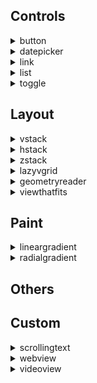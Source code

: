 ## Controls
<details markdown="block">
<summary>button</summary><br>

**Button** is a user interface component that triggers an action when tapped by the user. It can display text, an icon, or both, and it's highly customizable.
In SwiftUI, a Button is a user interface control that performs an action when tapped by the user. It can contain text, an image, or both, and you can customize its appearance and behavior.

***Parameters:***

`action`  is the action executed when the button is tapped. For more details see [Actions](./Actions.md)

`role` (optional)  is used to semantically indicate the purpose of a button, such as whether it performs a destructive action or is a cancel button. This semantic information can be used by the system to adjust the button's appearance accordingly and to provide appropriate accessibility features.
* `none` Default button behaviour
* `destructive` Indicates that the action performed by the button is irreversible or could lead to data loss. This role is used to warn users about the potential consequences of their action. The system may also use this semantic information to style the button accordingly, often with a red color, to signal its destructive nature to the user.
* `cancel` Indicates that the action performed by the button will dismiss a view or cancel the current operation without making any changes. This role is particularly useful in dialogues or modal views where you have actions like "Cancel" or "Dismiss" that allow the user to opt-out of a process without proceeding further. The system may use this semantic information to style the button appropriately or to handle the button action in a way that's consistent with cancel operations across the OS.

> **Note:** If you don't specify any `role`, default value is `none`

## Examples

*Confirmation dialog with positive, destructive and cancel buttons*

```xml
<body>
  <vstack confirmationDialog="isPresented:myConfirmationDialog" onAppear="presentConfirmationDialog:isPresented:myConfirmationDialog"/>
    
  <alert id="myConfirmationDialog" alertTitle="Confirmation Dialog" alertMessage="Can you see positive, destructive and cancel buttons?">
    <button role="">Positive</button>
    <button role="destructive">Destructive</button>
    <button role="cancel">Cancel</button>
  </alert>
</body>
```

<img src="https://shaffex.com/MagicUiDemo/Help/GitHubAssets/button-0.png" alt="KOKOCE ALT" width="250"/>

---
*123*

```xml
<body>
    <button>Press Me 2</button>
</body>
```

<img src="https://shaffex.com/MagicUiDemo/Help/GitHubAssets/button-1.png" alt="KOKOCE ALT" width="250"/>

---
*Button with custom view*

```xml
<body>
	<vstack>
	<button>
		<vstack padding="" background="red" clipShape="capsule" foregroundColor="white">
			<image systemName="plus" font="largeTitle"/>
			<text>My custom button</text>
		</vstack>
	</button>
	
	<button  padding="" background="red" clipShape="circle">
		<vstack foregroundColor="white">
			<image systemName="plus" font="largeTitle"/>
		</vstack>
	</button>
	</vstack>
</body>
```

<img src="https://shaffex.com/MagicUiDemo/Help/GitHubAssets/button-2.png" alt="KOKOCE ALT" width="250"/>

---
*Button with role*

```xml
<body>
	<vstack alert="isPresented:myAlert" onAppear="presentAlert:isPresented:myAlert">
	<button>Default Button</button>
	<button role="destructive">destructive Button</button>
    <button role="cancel">cancel Button</button>
    <text>Note: cancel role is in bold in alerts etc</text>
    </vstack>
    
    <alert id="myAlert" alertTitle="Warning" alertMessage="Do you want to delete all files?">
    <button role="destructive">Destructive</button>
    <button role="cancel">Cancel</button>
    </alert>
</body>
```

<img src="https://shaffex.com/MagicUiDemo/Help/GitHubAssets/button-3.png" alt="KOKOCE ALT" width="250"/>

---
*Alert with cancel and destructive buttons*

```xml
<body>
	<emptyview alert="isPresented:myAlert" onAppear="presentAlert:isPresented:myAlert">
	</emptyview>
    
    <alert id="myAlert" alertTitle="Warning" alertMessage="Do you want to delete all files?">
    <button role="destructive">Destructive</button>
    <button role="cancel">Cancel</button>
    </alert>
</body>
```

<img src="https://shaffex.com/MagicUiDemo/Help/GitHubAssets/button-4.png" alt="KOKOCE ALT" width="250"/>

---
*Button with buttonStyle*

```xml
<body>
	<vstack>
	<button>Default Button</button>
	<button buttonStyle="plain">plain Button</button>
    <button buttonStyle="bordered">bordered Button</button>
    <button buttonStyle="borderless">borderless Button</button>
    <button buttonStyle="borderedProminent">borderedProminent Button</button>
    </vstack>
</body>
```

<img src="https://shaffex.com/MagicUiDemo/Help/GitHubAssets/button-5.png" alt="KOKOCE ALT" width="250"/>

---

</details>
<details markdown="block">
<summary>datepicker</summary><br>

datepicker is a container that stacks its children vertically.



```xml
<body>
    <form>
    	<datepicker key="myDate" value="20240822T173000Z">Select date</datepicker>
    	<datepicker key="myDatemiw" value="19770822T102030Z">Select date2</datepicker>
    </form>
</body>
```

<img src="https://shaffex.com/MagicUiDemo/Help/GitHubAssets/datepicker-0.png" alt="KOKOCE ALT" width="250"/>

---

</details>
<details markdown="block">
<summary>link</summary><br>

link is a view that creates a navigation link to a URL that you provide. It allows you to open web URLs or deep links into other apps from your SwiftUI app. When a user taps on a Link, the system opens the URL in the appropriate app. For web URLs, this typically means opening the URL in the default web browser.



```xml
<body>
    <link url="https://shaffex.github.io">Open URL</link>
</body>
```

<img src="https://shaffex.com/MagicUiDemo/Help/GitHubAssets/link-0.png" alt="KOKOCE ALT" width="250"/>

---

</details>
<details markdown="block">
<summary>list</summary><br>

**List** is a container that presents rows of data arranged in a single column, similar to UITableView in UIKit but with a more declarative and simpler syntax. It's commonly used for displaying a collection of items in a structured format and supports features like selection, deletion, and reordering of items if needed.

***Parameters:***

`listStyle` (optional) This parameter determines the horizontal alignment of the views within the VStack. It's of type HorizontalAlignment and can take the following values:
* `automatic` The standard or default list style that automatically adapts to the current platform or theme.
* `plain` A simple, plain style that does not show separators between rows by default and does not indent rows.
* `grouped` This style groups items in sections, similar to the grouped style in UIKit's UITableView. It's often used with a Section view to create distinct groups of items.
* `inset` Provides an inset appearance to the list, with margins on the sides, giving it a card-like feel.
* `insetGrouped` Combines the inset style with grouped sections, offering a modern look with background and spacing around grouped items.
* `sidebar` Optimized for use in sidebars, particularly in macOS or iPadOS apps, where the list acts as a navigation pane.

> **Default value:** `automatic`



```xml
<body>
  <list>
    <text>Item 1</text>
    <text>Item 2</text>
    <text>Item 3</text>
    <text>Item 4</text>
    <text>Item 5</text>
  </list>
</body>
```

<img src="https://shaffex.com/MagicUiDemo/Help/GitHubAssets/list-0.png" alt="KOKOCE ALT" width="250"/>

---
*grouped List*

```xml
<body>
  <list listStyle="grouped">
    <text>Item 1</text>
    <text>Item 2</text>
    <text>Item 3</text>
    <text>Item 4</text>
    <text>Item 5</text>
  </list>
</body>
```

<img src="https://shaffex.com/MagicUiDemo/Help/GitHubAssets/list-1.png" alt="KOKOCE ALT" width="250"/>

---
*insetGrouped List*

```xml
<body>
  <list listStyle="insetGrouped">
    <text>Item 1</text>
    <text>Item 2</text>
    <text>Item 3</text>
    <text>Item 4</text>
    <text>Item 5</text>
  </list>
</body>
```

<img src="https://shaffex.com/MagicUiDemo/Help/GitHubAssets/list-2.png" alt="KOKOCE ALT" width="250"/>

---
*List with sections*

```xml
<body>
  <list>
  	<section header="Section 1 Header" footer="Section 1 Footer">
    <text>Item 1</text>
    <text>Item 2</text>
    <text>Item 3</text>
    <text>Item 4</text>
    <text>Item 5</text>
    </section>
    
    <section header="Section 2 Header" footer="Section 2 Footer">
    <text>Item 1</text>
    <text>Item 2</text>
    <text>Item 3</text>
    <text>Item 4</text>
    <text>Item 5</text>
    </section>
  </list>
</body>
```

<img src="https://shaffex.com/MagicUiDemo/Help/GitHubAssets/list-3.png" alt="KOKOCE ALT" width="250"/>

---

</details>
<details markdown="block">
<summary>toggle</summary><br>

In SwiftUI, a Toggle is a control that allows users to toggle between a true or false state. It is visually represented as a switch that users can tap or swipe to change its state. The Toggle view takes a binding to a Boolean value, which it updates according to the user's interaction. It also requires a label, which is typically used to describe the purpose of the toggle.

*My Toggle*

```xml
<body>
  <form>
    <toggle key="myToggle" value="true">My Toggle2</toggle>
    <toggle key="myToggle2" value="false">My Toggle2</toggle>
   </form>
</body>
```

<img src="https://shaffex.com/MagicUiDemo/Help/GitHubAssets/toggle-0.png" alt="KOKOCE ALT" width="250"/>

---

</details>

## Layout
<details markdown="block">
<summary>vstack</summary><br>

**VStac** is a view that arranges its children in a vertical line. The alignment parameter determines how the views are aligned horizontally.

***Parameters:***

`alignment` (optional) This parameter determines the horizontal alignment of the views within the VStack. It's of type HorizontalAlignment and can take the following values:
* `leading` Aligns the views along the leading edge, which is the left edge in left-to-right languages like English.
* `center` Aligns the views along the center.
* `trailing` Aligns the views along the trailing edge, which is the right edge in left-to-right languages.

> **Default value:** center

`spacing` (optional) This parameter determines the vertical spacing between the views.
> **Default value:** System default spacing

## Examples

*Example 1: How to pickup a Noob*

```xml
<body>
    <foreach repeatCount="8">
    <hstack>
        <rectangle foregroundColor="red"/>
        <rectangle foregroundColor="orange"/>
        <rectangle foregroundColor="red"/>
    </hstack>
    </foreach>
</body>
```

<img src="https://shaffex.com/MagicUiDemo/Help/GitHubAssets/vstack-0.png" alt="KOKOCE ALT" width="250"/>

---


```xml
<body>
    <vstack>
        <circle foregroundColor="red"/>
        <circle foregroundColor="green"/>
        <circle foregroundColor="blue"/>
    </vstack>
</body>
```

<img src="https://shaffex.com/MagicUiDemo/Help/GitHubAssets/vstack-1.png" alt="KOKOCE ALT" width="250"/>

---


```xml
<body>
  <vstack>
      <rectangle foregroundColor="red"/>
      <rectangle foregroundColor="green"/>
      <rectangle foregroundColor="blue"/>
  </vstack>
</body>
```

<img src="https://shaffex.com/MagicUiDemo/Help/GitHubAssets/vstack-2.png" alt="KOKOCE ALT" width="250"/>

---
*Toto je priklad 4*

```xml
<body>
  <hstack>
      <rectangle foregroundColor="yellow"/>
      <vstack>
          <rectangle foregroundColor="red"/>
          <rectangle foregroundColor="green"/>
          <rectangle foregroundColor="blue"/>
      </vstack>
      <rectangle foregroundColor="yellow"/>
  </hstack>
</body>
```

<img src="https://shaffex.com/MagicUiDemo/Help/GitHubAssets/vstack-3.png" alt="KOKOCE ALT" width="250"/>

---

</details>
<details markdown="block">
<summary>hstack</summary><br>

**HStack** is a view that arranges its children in a horizontal line. The alignment parameter determines how the views are aligned vertically.

***Parameters:***

`alignment` (optional) This parameter determines the vertical alignment of the views within the HStack. It's of type VerticalAlignment and can take the following values:
* `top` Aligns the views along the top edge.
* `center` Aligns the views along the center.
* `bottom` Aligns the views along the bottom edge.
* `firstTextBaseline` Aligns the first line of text in each view along a common baseline.
* `lastTextBaseline` Aligns the last line of text in each view along a common baseline.

> **Default value:** center

`spacing` (optional) This parameter determines the horizontal spacing between the views.
> **Default value:** System default spacing

## Examples

*Hstack example*

```xml
<body>
    <hstack>
        <circle foregroundColor="red"/>
        <circle foregroundColor="green"/>
        <circle foregroundColor="blue"/>        
    </hstack>
</body>
```

<img src="https://shaffex.com/MagicUiDemo/Help/GitHubAssets/hstack-0.png" alt="KOKOCE ALT" width="250"/>

---


```xml
<body>
  <hstack>
      <rectangle foregroundColor="red"/>
      <rectangle foregroundColor="green"/>
      <rectangle foregroundColor="blue"/>
  </hstack>
</body>
```

<img src="https://shaffex.com/MagicUiDemo/Help/GitHubAssets/hstack-1.png" alt="KOKOCE ALT" width="250"/>

---
*Example with various spacings*

```xml
<body>
  <vstack>
  
  <text>spacing 0:</text>
  <hstack spacing="0">
    <rectangle foregroundColor="red"/>
      <circle foregroundColor="green"/>
      <rectangle foregroundColor="blue"/>
  </hstack>
  
  <text>spacing 20:</text>
  <hstack spacing="20">
    <rectangle foregroundColor="red"/>
    <circle foregroundColor="green"/>
    <rectangle foregroundColor="blue"/>
  </hstack>
  
  <text>spacing 100:</text>
  <hstack spacing="100">
    <rectangle foregroundColor="red"/>
    <circle foregroundColor="green"/>
    <rectangle foregroundColor="blue"/>
  </hstack>
  
  </vstack>
</body>
```

<img src="https://shaffex.com/MagicUiDemo/Help/GitHubAssets/hstack-2.png" alt="KOKOCE ALT" width="250"/>

---
*Example with various alignments*

```xml
<body>
  <vstack>
  
  <text>top alignment:</text>
  <hstack alignment="top">
    <rectangle foregroundColor="red"/>
      <circle foregroundColor="green"/>
      <rectangle foregroundColor="blue"/>
  </hstack>
  
  <text>center alignment:</text>
  <hstack alignment="center">
    <rectangle foregroundColor="red"/>
    <circle foregroundColor="green"/>
    <rectangle foregroundColor="blue"/>
  </hstack>
  
  <text>bottom alignment:</text>
  <hstack alignment="bottom">
    <rectangle foregroundColor="red"/>
    <circle foregroundColor="green"/>
    <rectangle foregroundColor="blue"/>
  </hstack>
  
  </vstack>
</body>
```

<img src="https://shaffex.com/MagicUiDemo/Help/GitHubAssets/hstack-3.png" alt="KOKOCE ALT" width="250"/>

---

</details>
<details markdown="block">
<summary>zstack</summary><br>

**ZStack** is a view that layers its children on top of each other, aligning them in both the horizontal and vertical axes. The alignment parameter determines how the views are aligned within the ZStack.


***Parameters:***

`alignment` (optional) This parameter determines the alignment of the views within the ZStack. It's of type Alignment and can take the following values:
* `topLeading` Aligns the views at the top leading corner.
* `top` Aligns the views along the top edge.
* `topTrailing` Aligns the views at the top trailing corner.
* `leading` Aligns the views along the leading edge, which is the left edge in left-to-right languages like English.
* `center` Aligns the views at the center.
* `trailing` Aligns the views along the trailing edge, which is the right edge in left-to-right languages.
* `bottomLeading` Aligns the views at the bottom leading corner.
* `bottom` Aligns the views along the bottom edge.
* `bottomTrailing` Aligns the views at the bottom trailing corner.

> **Default value:** center

*Example with circles in zstack*

```xml
<body>
    <zstack>
        <circle foregroundColor="red"/>
        <circle foregroundColor="green" padding="50"/>
        <circle foregroundColor="blue"  padding="100"/>
    </zstack>
</body>
```

<img src="https://shaffex.com/MagicUiDemo/Help/GitHubAssets/zstack-0.png" alt="KOKOCE ALT" width="250"/>

---

</details>
<details markdown="block">
<summary>lazyvgrid</summary><br>

**LazyVGrid** is a view that arranges its children in a grid with flexible vertical rows. The alignment and spacing parameters determine how the views are aligned and spaced.

***Parameters:***

`alignment` (optional) This parameter determines the horizontal alignment of the views within the LazyVGrid. It's of type HorizontalAlignment and can take the following values:
* `leading` Aligns the views along the leading edge, which is the left edge in left-to-right languages like English.
* `center` Aligns the views along the center.
* `trailing` Aligns the views along the trailing edge, which is the right edge in left-to-right languages.
> **Default value:** center

`spacing` (optional) This parameter determines the vertical spacing between the rows in the grid.
> **Default value:** System default spacing

`columns` (optional) This parameter determines the grid structure. It's an array of GridItem objects that describe the layout of the grid's columns.

`gridItems` (optional) This parameter determines the grid structure. It's an array of GridItem objects that describe the layout of the grid's columns.
* `adaptive` text `minimum` `maximum` `spacing` `alignment`
* `flexible` text
* `fixed` text


> **Note:** You need to specify columns or gridItems


</details>
<details markdown="block">
<summary>geometryreader</summary><br>

ZStack is a container that overlays its children, aligning them in both axes.


</details>
<details markdown="block">
<summary>viewthatfits</summary><br>

ZStack is a container that overlays its children, aligning them in both axes.


</details>

## Paint
<details markdown="block">
<summary>lineargradient</summary><br>

ZStack is a container that overlays its children, aligning them in both axes.



```xml
<body>
    <lineargradient gradient="colors:[red,green,blue];startPoint:0.0,0.5;endPoint:1.0,0.5">
    </lineargradient>
</body>
```

<img src="https://shaffex.com/MagicUiDemo/Help/GitHubAssets/lineargradient-0.png" alt="KOKOCE ALT" width="250"/>

---

</details>
<details markdown="block">
<summary>radialgradient</summary><br>

ZStack is a container that overlays its children, aligning them in both axes.



```xml
<body>
    <radialgradient gradient="colors:[red,green,blue];center:0.5,0.5;startRadius:50;endRadius:200">
    </radialgradient>
</body>
```

<img src="https://shaffex.com/MagicUiDemo/Help/GitHubAssets/radialgradient-0.png" alt="KOKOCE ALT" width="250"/>

---

</details>

## Others

## Custom
<details markdown="block">
<summary>scrollingtext</summary><br>

ZStack is a container that overlays its children, aligning them in both axes.


</details>
<details markdown="block">
<summary>webview</summary><br>

ZStack is a container that overlays its children, aligning them in both axes.


</details>
<details markdown="block">
<summary>videoview</summary><br>

ZStack is a container that overlays its children, aligning them in both axes.


</details>
